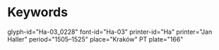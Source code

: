 # Keywords
glyph-id="Ha-03_0228"
font-id="Ha-03"
printer-id="Ha"
printer="Jan Haller"
period="1505–1525"
place="Kraków"
PT plate="166"
